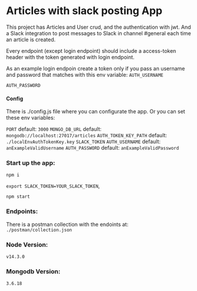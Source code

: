 
# Articles with slack posting App

This project has Articles and User crud, and the authentication with jwt. And a Slack integration to post messages to Slack in channel #general each time an article is created.

Every endpoint (except login endpoint) should include a access-token header with the token generated with login endpoint.

As an example login endpoin create a token only if you pass an username and password that matches with this env variable:
`AUTH_USERNAME`

`AUTH_PASSWORD`


#### Config
There is ./config.js file where you can configurate the app.
Or you can set these env variables:

`PORT` default: `3000`
`MONGO_DB_URL` default: `mongodb://localhost:27017/articles`
`AUTH_TOKEN_KEY_PATH` default: `./localEnvAuthTokenKey.key`
`SLACK_TOKEN` 
`AUTH_USERNAME` default: `anExampleValidUsername`
`AUTH_PASSWORD` default: `anExampleValidPassword`

### Start up the app:

`npm i`

`export SLACK_TOKEN=YOUR_SLACK_TOKEN`,

`npm start`


### Endpoints:
There is a postman collection with the endoints at: `./postman/collection.json`



### Node Version:
`v14.3.0`

### Mongodb Version:
`3.6.18`
